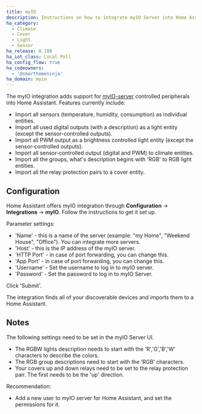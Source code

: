 ```yaml
---
title: myIO
description: Instructions on how to integrate myIO Server into Home Assistant.
ha_category:
  - Climate
  - Cover
  - Light
  - Sensor
ha_release: 0.108
ha_iot_class: Local Poll
ha_config_flow: true
ha_codeowners:
  - '@smarthomeninja'
ha_domain: myio
---
```


The myIO integration adds support for [myIO-server](https://myio.com) controlled peripherals into Home Assistant. Features currently include:

- Import all sensors (temperature, humidity, consumption) as individual entities.
- Import all used digital outputs (with a description) as a light entity (except the sensor-controlled outputs).
- Import all PWM output as a brightness controlled light entity (except the sensor-controlled outputs).
- Import all sensor-controlled output (digital and PWM) to climate entities.
- Import all the groups, what's description begins with 'RGB' to RGB light entities.
- Import all the relay protection pairs to a cover entity. 

## Configuration

Home Assistant offers myIO integration through **Configuration** -> **Integrations** -> **myIO**. Follow the instructions to get it set up.

Parameter settings:

- 'Name' - this is a name of the server (example: "my Home", "Weekend House", "Office"). You can integrate more servers.
- 'Host' - this is the IP address of the myIO server.
- 'HTTP Port' - in case of port forwarding, you can change this.
- 'App Port' - in case of port forwarding, you can change this.
- 'Username' - Set the username to log in to myIO server.
- 'Password' - Set the password to log in to myIO Server.

Click 'Submit'.

The integration finds all of your discoverable devices and imports them to a Home Assistant.

## Notes

The following settings need to be set in the myIO Server UI.

- The RGBW lights description needs to start with the 'R','G','B','W' characters to describe the colors.
- The RGB group descriptions need to start with the 'RGB' characters.
- Your covers up and down relays need to be set to the relay protection pair. The first needs to be the 'up' direction.

Recommendation:

- Add a new user to myIO server for Home Assistant, and set the permissions for it.
